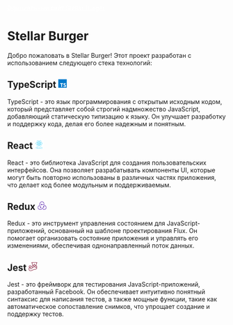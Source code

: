 <a href=https://tomilindmitry.github.io/react-burger/ style="color: white;"> Официальный сайт Stellar Burger </a>

# Stellar Burger

Добро пожаловать в Stellar Burger! Этот проект разработан с использованием следующего стека технологий:

## TypeScript   <img src="https://github.com/devicons/devicon/blob/master/icons/typescript/typescript-original.svg" title="TS" alt="TS" width="20" height="20"/>&nbsp;

TypeScript - это язык программирования с открытым исходным кодом, который представляет собой строгий надмножество JavaScript, добавляющий статическую типизацию к языку. Он улучшает разработку и поддержку кода, делая его более надежным и понятным.

## React <img src="https://raw.githubusercontent.com/devicons/devicon/55609aa5bd817ff167afce0d965585c92040787a/icons/react/react-original-wordmark.svg" title="React" width="20" height="20"/>

React - это библиотека JavaScript для создания пользовательских интерфейсов. Она позволяет разрабатывать компоненты UI, которые могут быть повторно использованы в различных частях приложения, что делает код более модульным и поддерживаемым.

## Redux   <img src="https://github.com/devicons/devicon/blob/master/icons/redux/redux-original.svg" title="Redux" alt="Redux " width="20" height="20"/>&nbsp;

Redux - это инструмент управления состоянием для JavaScript-приложений, основанный на шаблоне проектирования Flux. Он помогает организовать состояние приложения и управлять его изменениями, обеспечивая однонаправленный поток данных.

## Jest  <img src="https://github.com/devicons/devicon/blob/master/icons/jest/jest-plain.svg" title="Jest" alt="Jest" width="20" height="20"/>&nbsp;

Jest - это фреймворк для тестирования JavaScript-приложений, разработанный Facebook. Он обеспечивает интуитивно понятный синтаксис для написания тестов, а также мощные функции, такие как автоматическое сопоставление снимков, что упрощает создание и поддержку тестов.
